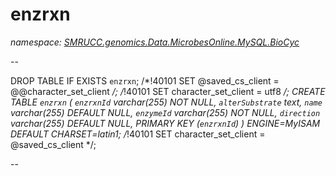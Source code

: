 ﻿# enzrxn
_namespace: [SMRUCC.genomics.Data.MicrobesOnline.MySQL.BioCyc](./index.md)_

--
 
 DROP TABLE IF EXISTS `enzrxn`;
 /*!40101 SET @saved_cs_client = @@character_set_client */;
 /*!40101 SET character_set_client = utf8 */;
 CREATE TABLE `enzrxn` (
 `enzrxnId` varchar(255) NOT NULL,
 `alterSubstrate` text,
 `name` varchar(255) DEFAULT NULL,
 `enzymeId` varchar(255) NOT NULL,
 `direction` varchar(255) DEFAULT NULL,
 PRIMARY KEY (`enzrxnId`)
 ) ENGINE=MyISAM DEFAULT CHARSET=latin1;
 /*!40101 SET character_set_client = @saved_cs_client */;
 
 --




